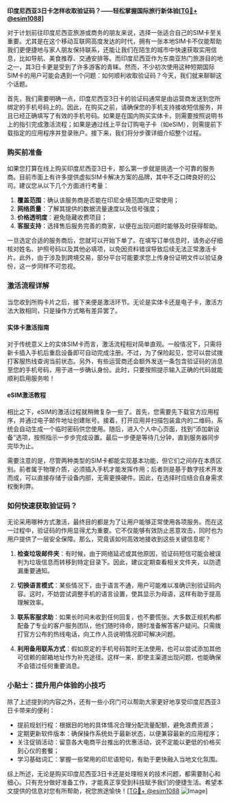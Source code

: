 **印度尼西亚3日卡怎样收取验证码？——轻松掌握国际旅行新体验[[TG💪+ @esim1088](https://t.me/s/esim1088)]**

对于计划前往印度尼西亚旅游或商务的朋友来说，选择一张适合自己的SIM卡至关重要。尤其是在这个移动互联网高度发达的时代，拥有一张本地SIM卡不仅能帮助我们更便捷地与家人朋友保持联系，还能让我们在陌生的城市中快速获取实用信息，比如导航、美食推荐、交通安排等。而印度尼西亚作为东南亚热门旅游目的地之一，其3日卡更是受到了许多游客的青睐。然而，不少初次使用这种短期国际SIM卡的用户可能会遇到一个问题：如何顺利收取验证码？今天，我们就来聊聊这个话题。

首先，我们需要明确一点，印度尼西亚3日卡的验证码通常是由运营商发送到您所绑定的手机号码上的。因此，在购买之前，请确保您的手机支持接收短信服务，并且已经正确填写了有效的手机号码。如果是在国内购买实体卡，则需要按照说明书上的指引完成激活流程；如果是通过线上平台订购电子卡（如eSIM），则需提前下载指定的应用程序并登录账户。接下来，我们将分步骤详细介绍整个过程。

### 购买前准备

如果您打算在线上购买印度尼西亚3日卡，那么第一步就是挑选一个可靠的服务商。目前市面上有许多提供虚拟SIM卡解决方案的品牌，其中不乏口碑良好的公司。建议您从以下几个方面进行考量：

1. **覆盖范围**：确认该服务商是否能在印尼全境范围内正常使用；
2. **网络质量**：了解其提供的数据流量速度以及信号强度；
3. **价格透明度**：避免隐藏收费项目；
4. **客服支持**：选择售后服务完善的商家，以便在出现问题时能够及时获得帮助。

一旦选定合适的服务商后，您就可以开始下单了。在填写订单信息时，请务必仔细核对姓名、护照号码以及其他必填项，以免因资料错误导致后续无法正常激活卡片。此外，由于涉及到跨境交易，部分平台可能要求您上传身份证明文件以验证身份，这一步同样不可忽视。

### 激活流程详解

当您收到所购卡片之后，接下来便是激活环节。无论是实体卡还是电子卡，激活方法大致相同，只是操作方式略有差异罢了。

#### 实体卡激活指南

对于传统意义上的实体SIM卡而言，激活流程相对简单直观。一般情况下，只需将新卡插入手机后重启设备即可自动完成注册。不过，为了保险起见，您可以尝试拨打客服热线查询当前状态。另外，有些运营商还会额外发送一条包含验证码的消息至您的手机号码，用于进一步确认身份。此时，只要按照提示输入正确的代码就能顺利启用服务啦！

#### eSIM激活教程

相比之下，eSIM的激活过程就稍微复杂一些了。首先，您需要先下载官方应用程序，并通过电子邮件地址创建账号。接着，打开应用并扫描包装盒内的二维码，系统会自动生成一个临时密码供您使用。随后，进入个人中心页面，找到“添加新设备”选项，按照指示一步步完成设置。最后一步便是等待几分钟，直到服务器同步完毕为止。

需要注意的是，尽管两种类型的SIM卡都能实现基本功能，但它们之间存在本质区别。前者属于物理介质，必须插入手机才能发挥作用；后者则是基于数字技术开发而成，可以直接存储于设备内部，无需更换硬件。因此，在选择时应结合自身需求权衡利弊。

### 如何快速获取验证码？

无论采用哪种方式激活，最终目的都是为了让用户能够正常使用各项服务。而在这一过程中，验证码的作用显得尤为重要。它不仅能够有效防止恶意攻击，同时也为用户提供了一层安全保障。那么，究竟该如何高效地接收到这些关键信息呢？

1. **检查垃圾邮件夹**：有时候，由于网络延迟或其他原因，验证码短信可能会被误判为垃圾信息而转移到特定目录下。因此，建议定期查看相关文件夹，以防遗漏重要通知。
   
2. **切换语言模式**：某些情况下，由于语言不通，用户可能难以准确识别验证码内容。这时，不妨尝试调整手机的语言设置，使其显示为母语，这样有助于提高理解效率。
   
3. **联系客服求助**：如果长时间未收到任何回复，也不要慌张。大多数正规机构都配备了专业的客户服务团队，他们随时待命，随时准备解答客户疑问。只需拨打官方公布的热线电话，向工作人员说明情况即可解决问题。

4. **利用备用联系方式**：假如原定的手机号码暂时无法使用，也可以尝试添加其他可信赖的邮箱地址作为补充途径。这样一来，即使主渠道出现问题，也能确保不会错过任何重要消息。

### 小贴士：提升用户体验的小技巧

除了上述提到的内容之外，还有一些小窍门可以帮助大家更好地享受印度尼西亚3日卡带来的便利：

- 提前规划行程：根据目的地的具体情况合理分配流量配额，避免浪费资源；
- 定期更新软件版本：确保操作系统处于最新状态，以便兼容最新的应用程序；
- 关注促销活动：留意各大电商平台推出的优惠活动，说不定能以更低的价格买到心仪的套餐；
- 学习基础词汇：掌握一些常用的印尼语短句，有助于更快融入当地文化氛围。

综上所述，无论是购买印度尼西亚3日卡还是处理相关的技术问题，都需要耐心和细心。只有充分做好准备工作，才能真正享受到科技赋予我们的便捷生活。希望本文提供的信息对您有所帮助，祝您旅途愉快！[[TG💪+ @esim1088](https://t.me/s/esim1088) ![Image](https://i.postimg.cc/4NQfJmqS/Snipaste-2025-05-13-00-14-12.png)]